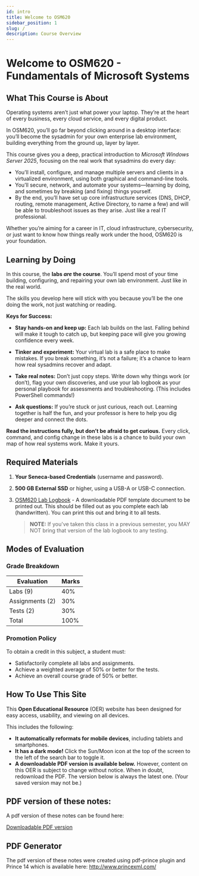 ```yaml
---
id: intro
title: Welcome to OSM620
sidebar_position: 1
slug: /
description: Course Overview
---
```


# Welcome to OSM620 - Fundamentals of Microsoft Systems

## What This Course is About

Operating systems aren’t just what power your laptop. They’re at the heart of every business, every cloud service, and every digital product.

In OSM620, you’ll go far beyond clicking around in a desktop interface: you’ll become the sysadmin for your own enterprise lab environment, building everything from the ground up, layer by layer.

This course gives you a deep, practical introduction to *Microsoft Windows Server 2025*, focusing on the real work that sysadmins do every day:

 * You’ll install, configure, and manage multiple servers and clients in a virtualized environment, using both graphical and command-line tools.
 * You’ll secure, network, and automate your systems—learning by doing, and sometimes by breaking (and fixing) things yourself.
* By the end, you’ll have set up core infrastructure services (DNS, DHCP, routing, remote management, Active Directory, to name a few) and will be able to troubleshoot issues as they arise. Just like a real IT professional.

Whether you’re aiming for a career in IT, cloud infrastructure, cybersecurity, or just want to know how things really work under the hood, OSM620 is your foundation.

## Learning by Doing

In this course, the **labs *are* the course**. You’ll spend most of your time building, configuring, and repairing your own lab environment. Just like in the real world.

The skills you develop here will stick with you because you’ll be the one doing the work, not just watching or reading.

**Keys for Success:**

* **Stay hands-on and keep up:** Each lab builds on the last. Falling behind will make it tough to catch up, but keeping pace will give you growing confidence every week.

* **Tinker and experiment:** Your virtual lab is a safe place to make mistakes. If you break something, it’s not a failure; it’s a chance to learn how real sysadmins recover and adapt.

* **Take real notes:** Don’t just copy steps. Write down why things work (or don’t), flag your own discoveries, and use your lab logbook as your personal playbook for assessments and troubleshooting. (This includes PowerShell commands!)

* **Ask questions:** If you’re stuck or just curious, reach out. Learning together is half the fun, and your professor is here to help you dig deeper and connect the dots.

**Read the instructions fully, but don’t be afraid to get curious.** Every click, command, and config change in these labs is a chance to build your own map of how real systems work. Make it yours.

## Required Materials

1. **Your Seneca-based Credentials** (username and password).
3. **500 GB External SSD** or higher, using a USB-A or USB-C connection.
4. [OSM620 Lab Logbook](/files/osm620-logbook.pdf) - A downloadable PDF template document to be printed out. This should be filled out as you complete each lab (handwritten). You can print this out and bring it to all tests.

    > **NOTE:** If you've taken this class in a previous semester, you MAY NOT bring that version of the lab logbook to any testing.

## Modes of Evaluation

### Grade Breakdown

| **Evaluation** | **Marks** |
| --- | --- |
| Labs (9)  | 40% |
| Assignments (2) | 30% |
| Tests (2) | 30% |
| Total | 100% |

### Promotion Policy

To obtain a credit in this subject, a student must:

* Satisfactorily complete all labs and assignments.
* Achieve a weighted average of 50% or better for the tests.
 * Achieve an overall course grade of 50% or better.

## How To Use This Site

This **Open Educational Resource** (OER) website has been designed for easy access, usability, and viewing on all devices.

This includes the following:
* **It automatically reformats for mobile devices**, including tablets and smartphones.
* **It has a dark mode!** Click the Sun/Moon icon at the top of the screen to the left of the search bar to toggle it.
* **A downloadable PDF version is available below.** However, content on this OER is subject to change without notice. When in doubt, redownload the PDF. The version below is always the latest one. (Your saved version may not be.)

## PDF version of these notes:

A pdf version of these notes can be found here:

[Downloadable PDF version](https://seneca-ictoer.github.io/OSM620/pdf/OSM620.pdf)

## PDF Generator

The pdf version of these notes were created using pdf-prince plugin and Prince 14 which is available here: http://www.princexml.com/
